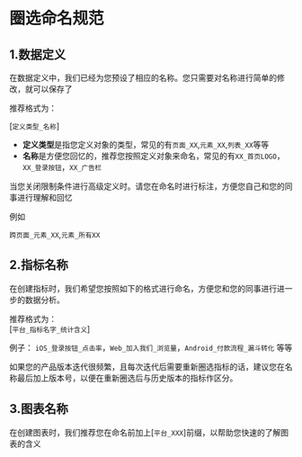 # 圈选命名规范

## 1.数据定义

在数据定义中，我们已经为您预设了相应的名称。您只需要对名称进行简单的修改，就可以保存了

推荐格式为：

\[`定义类型_名称`\]

* **定义类型**是指您定义对象的类型，常见的有`页面_XX`,`元素_XX`,`列表_XX`等等
* **名称**是方便您回忆的，推荐您按照定义对象来命名，常见的有`XX_首页LOGO`，`XX_登录按钮`，`XX_广告栏`

当您关闭限制条件进行高级定义时。请您在命名时进行标注，方便您自己和您的同事进行理解和回忆

例如

`跨页面_元素_XX`,`元素_所有XX`

## 2.指标名称

在创建指标时，我们希望您按照如下的格式进行命名，方便您和您的同事进行进一步的数据分析。

推荐格式为：  
\[`平台_指标名字_统计含义`\]

例子： `iOS_登录按钮_点击率`，`Web_加入我们_浏览量`，`Android_付款流程_漏斗转化` 等等

如果您的产品版本迭代很频繁，且每次迭代后需要重新圈选指标的话，建议您在名称最后加上版本号，以便在重新圈选后与历史版本的指标作区分。

## 3.图表名称

在创建图表时，我们推荐您在命名前加上\[`平台_XXX`\]前缀，以帮助您快速的了解图表的含义

